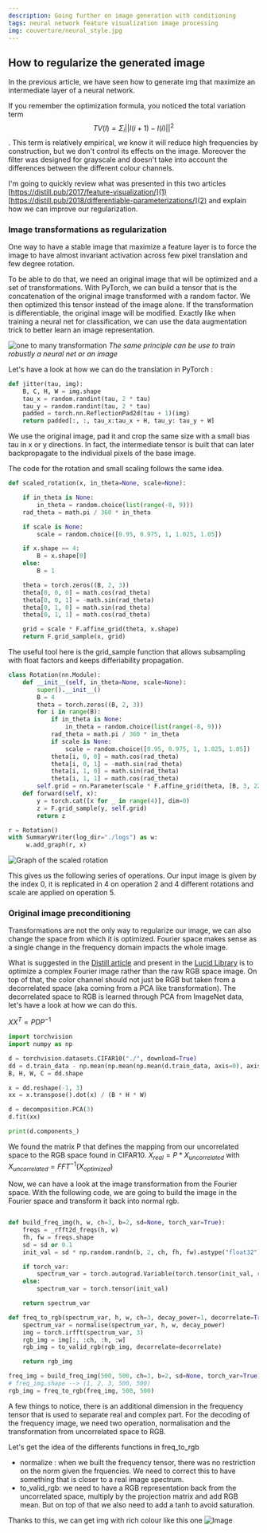 ```yaml
---
description: Going further on image generation with conditioning
tags: neural network feature visualization image processing
img: couverture/neural_style.jpg
---
```


## How to regularize the generated image

In the previous article, we have seen how to generate img that maximize an intermediate layer of a neural network.

If you remember the optimization formula, you noticed the total variation term $$ TV(I) = \Sigma_i ||I(i+1) - I(i)||^2 $$.
This term is relatively empirical, we know it will reduce high frequencies by construction, but we don't control its effects on the image. Moreover the filter was designed for grayscale and doesn't take into account the differences between the different colour channels.

I'm going to quickly review what was presented in this two articles [https://distill.pub/2017/feature-visualization/](1) [https://distill.pub/2018/differentiable-parameterizations/](2) and explain how we can improve our regularization.

### Image transformations as regularization
One way to have a stable image that maximize a feature layer is to force the image to have almost invariant activation across few pixel translation and few degree rotation.

To be able to do that, we need an original image that will be optimized and a set of transformations. With PyTorch, we can build a tensor that is the concatenation of the original image transformed with a random factor. We then optimized this tensor instead of the image alone. If the transformation is differentiable, the original image will be modified. 
Exactly like when training a neural net for classification, we can use the data augmentation trick to better learn an image representation.

![one to many transformation](https://proxy.duckduckgo.com/iu/?u=https%3A%2F%2Fcdn-img-1.medium.com%2Fmax%2F1000%2F1*C8hNiOqur4OJyEZmC7OnzQ.png&f=1)
*The same principle can be use to train robustly a neural net or an image*


Let's have a look at how we can do the translation in PyTorch : 

```python
def jitter(tau, img):
    B, C, H, W = img.shape
    tau_x = random.randint(tau, 2 * tau)
    tau_y = random.randint(tau, 2 * tau)
    padded = torch.nn.ReflectionPad2d(tau + 1)(img)
    return padded[:, :, tau_x:tau_x + H, tau_y: tau_y + W]
```

We use the original image, pad it and crop the same size with a small bias tau in x or y directions.
In fact, the intermediate tensor is built that can later backpropagate to the individual pixels of the base image. 

The code for the rotation and small scaling follows the same idea.

```python
def scaled_rotation(x, in_theta=None, scale=None):

    if in_theta is None:
        in_theta = random.choice(list(range(-8, 9)))
    rad_theta = math.pi / 360 * in_theta

    if scale is None:
        scale = random.choice([0.95, 0.975, 1, 1.025, 1.05])

    if x.shape == 4:
        B = x.shape[0]
    else:
        B = 1

    theta = torch.zeros((B, 2, 3))
    theta[0, 0, 0] = math.cos(rad_theta)
    theta[0, 0, 1] = -math.sin(rad_theta)
    theta[0, 1, 0] = math.sin(rad_theta)
    theta[0, 1, 1] = math.cos(rad_theta)

    grid = scale * F.affine_grid(theta, x.shape)
    return F.grid_sample(x, grid)
```

The useful tool here is the grid_sample function that allows subsampling with float factors and keeps differiability propagation.

```python
class Rotation(nn.Module):
    def __init__(self, in_theta=None, scale=None):
        super().__init__()
        B = 4
        theta = torch.zeros((B, 2, 3))
        for i in range(B):
            if in_theta is None:
                in_theta = random.choice(list(range(-8, 9)))
            rad_theta = math.pi / 360 * in_theta
            if scale is None:
                scale = random.choice([0.95, 0.975, 1, 1.025, 1.05])
            theta[i, 0, 0] = math.cos(rad_theta)
            theta[i, 0, 1] = -math.sin(rad_theta)
            theta[i, 1, 0] = math.sin(rad_theta)
            theta[i, 1, 1] = math.cos(rad_theta)
        self.grid = nn.Parameter(scale * F.affine_grid(theta, [B, 3, 224, 224]))
    def forward(self, x):
        y = torch.cat([x for _ in range(4)], dim=0)
        z = F.grid_sample(y, self.grid)
        return z

r = Rotation()
with SummaryWriter(log_dir="./logs") as w:
     w.add_graph(r, x)

```

![Graph of the scaled rotation]({{site.baseurl}}/assets/img/scaled_rotation_op.png)


This gives us the following series of operations. Our input image is given by the index 0, it is replicated in 4 on operation 2 and 4 different rotations and scale are applied on operation 5.


### Original image preconditioning
Transformations are not the only way to regularize our image, we can also change the space from which it is optimized. Fourier space makes sense as a single change in the frequency domain impacts the whole image.

What is suggested in the [Distill article](https://distill.pub/2018/differentiable-parameterizations/) and present in the [Lucid Library](https://github.com/tensorflow/lucid) is to optimize a complex Fourier image rather than the raw RGB space image. On top of that, the color channel should not just be RGB but taken from a decorrelated space (aka coming from a PCA like transformation). The decorrelated space to RGB is learned through PCA from ImageNet data, let's have a look at how we can do this.

$XX^T = PDP^{-1}$

```python
import torchvision
import numpy as np

d = torchvision.datasets.CIFAR10("./", download=True)
dd = d.train_data - np.mean(np.mean(np.mean(d.train_data, axis=0), axis=0), axis=0)
B, H, W, C = dd.shape 

x = dd.reshape(-1, 3)
xx = x.transpose().dot(x) / (B * H * W)

d = decomposition.PCA(3)
d.fit(xx)

print(d.components_)
```

We found the matrix P that defines the mapping from our uncorrelated space to the RGB space found in CIFAR10. 
$X_{real} = P * X_{uncorrelated}$
with $X_{uncorrelated} = FFT^{-1}(X_{optimized})$


Now, we can have a look at the image transformation from the Fourier space. With the following code, we are going to build the image in the Fourier space and transform it back into normal rgb.

```python

def build_freq_img(h, w, ch=3, b=2, sd=None, torch_var=True):
    freqs = _rfft2d_freqs(h, w)
    fh, fw = freqs.shape
    sd = sd or 0.1
    init_val = sd * np.random.randn(b, 2, ch, fh, fw).astype("float32")

    if torch_var:
        spectrum_var = torch.autograd.Variable(torch.tensor(init_val, requires_grad=True))
    else:
        spectrum_var = torch.tensor(init_val)

    return spectrum_var

def freq_to_rgb(spectrum_var, h, w, ch=3, decay_power=1, decorrelate=True):
    spectrum_var = normalise(spectrum_var, h, w, decay_power)
    img = torch.irfft(spectrum_var, 3)
    rgb_img = img[:, :ch, :h, :w]
    rgb_img = to_valid_rgb(rgb_img, decorrelate=decorrelate)

    return rgb_img

freq_img = build_freq_img(500, 500, ch=3, b=2, sd=None, torch_var=True)
# freq_img.shape --> (1, 2, 3, 500, 500)
rgb_img = freq_to_rgb(freq_img, 500, 500)

```
A few things to notice, there is an additional dimension in the frequency tensor that is used to separate real and complex part.
For the decoding of the frequency image, we need two operation, normalisation and the transformation from uncorrelated space to RGB.

Let's get the idea of the differents functions in freq_to_rgb
- normalize : when we built the frequency tensor, there was no restriction on the norm given the frquencies. We need to correct this to have something that is closer to a real image spectrum.
- to_valid_rgb: we need to have a RGB representation back from the uncorrelated space, multiply by the projection matrix and add RGB mean. But on top of that we also need to add a tanh to avoid saturation. 

Thanks to this, we can get img with rich colour like this one
![Image](https://raw.githubusercontent.com/AdMoR/neural-styles/master/img/resnet18_3-LayerExcitationLoss2%2BBatchDiversity-4-0.001-100-1024-2.jpg) 